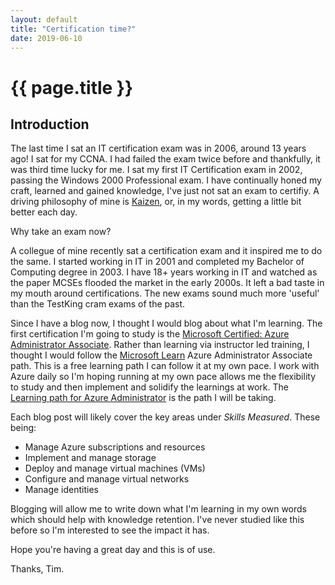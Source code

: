```yaml
---
layout: default
title: "Certification time?"
date: 2019-06-10
---
```

# {{ page.title }}

## Introduction

The last time I sat an IT certification exam was in 2006, around 13 years ago! I sat for my CCNA. I had failed the exam twice before and thankfully, it was third time lucky for me. I sat my first IT Certification exam in 2002, passing the Windows 2000 Professional exam. I have continually honed my craft, learned and gained knowledge, I've just not sat an exam to certifiy. A driving philosophy of mine is [Kaizen](https://en.wikipedia.org/wiki/Kaizen), or, in my words, getting a little bit better each day.

Why take an exam now?

A collegue of mine recently sat a certification exam and it inspired me to do the same. I started working in IT in 2001 and completed my Bachelor of Computing degree in 2003. I have 18+ years working in IT and watched as the paper MCSEs flooded the market in the early 2000s. It left a bad taste in my mouth around certifications. The new exams sound much more 'useful' than the TestKing cram exams of the past.

Since I have a blog now, I thought I would blog about what I'm learning. The first certification I'm going to study is the [Microsoft Certified: Azure Administrator Associate](https://www.microsoft.com/en-us/learning/azure-administrator.aspx). Rather than learning via instructor led training, I thought I would follow the [Microsoft Learn](https://docs.microsoft.com/en-us/learn/browse/?products=azure&roles=administrator&resource_type=learning%20path) Azure Administrator Associate path. This is a free learning path I can follow it at my own pace. I work with Azure daily so I'm hoping running at my own pace allows me the flexibility to study and then implement and solidify the learnings at work. The [Learning path for Azure Administrator](https://query.prod.cms.rt.microsoft.com/cms/api/am/binary/RWtY7Z) is the path I will be taking.

Each blog post will likely cover the key areas under *Skills Measured*.
These being:

* Manage Azure subscriptions and resources
* Implement and manage storage
* Deploy and manage virtual machines (VMs)
* Configure and manage virtual networks
* Manage identities

Blogging will allow me to write down what I'm learning in my own words which should help with knowledge retention. I've never studied like this before so I'm interested to see the impact it has.

Hope you're having a great day and this is of use.

Thanks, Tim.
